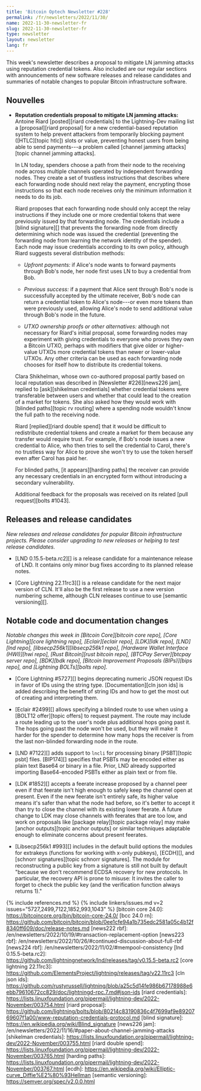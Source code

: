 ```yaml
---
title: 'Bitcoin Optech Newsletter #228'
permalink: /fr/newsletters/2022/11/30/
name: 2022-11-30-newsletter-fr
slug: 2022-11-30-newsletter-fr
type: newsletter
layout: newsletter
lang: fr
---
```

This week's newsletter describes a proposal to mitigate LN jamming
attacks using reputation credential tokens.  Also included are our
regular sections with announcements of new software releases and release
candidates and summaries of notable changes to popular Bitcoin
infrastructure software.

## Nouvelles

- **Reputation credentials proposal to mitigate LN jamming attacks:**
  Antoine Riard [posted][riard credentials] to the Lightning-Dev mailing
  list a [proposal][riard proposal] for a new credential-based
  reputation system to help prevent attackers from temporarily blocking
  payment ([HTLC][topic htlc]) slots or value, preventing honest users
  from being able to send payments---a problem called [channel jamming
  attacks][topic channel jamming attacks].

    In LN today, spenders choose a path from their node to the receiving
    node across multiple channels operated by independent forwarding
    nodes.  They create a set of trustless instructions that describes
    where each forwarding node should next relay the payment, encrypting
    those instructions so that each node receives only the minimum
    information it needs to do its job.

    Riard proposes that each forwarding node should only accept the relay
    instructions if they include one or more credential tokens that were
    previously issued by that forwarding node.  The credentials include
    a [blind signature][] that prevents the forwarding node from
    directly determining which node was issued the credential
    (preventing the forwarding node from learning the network identity
    of the spender).  Each node may issue credentials according to its
    own policy, although Riard suggests several distribution methods:

    - *Upfront payments:* if Alice's node wants to forward payments
      through Bob's node, her node first uses LN to buy a credential
      from Bob.

    - *Previous success:* if a payment that Alice sent through Bob's
      node is successfully accepted by the ultimate receiver, Bob's node
      can return a credential token to Alice's node---or even more
      tokens than were previously used, allowing Alice's node to send
      additional value through Bob's node in the future.

    - *UTXO ownership proofs or other alternatives:* although not
      necessary for Riard's initial proposal, some forwarding nodes may
      experiment with giving credentials to everyone who proves they own
      a Bitcoin UTXO, perhaps with modifiers that give older or
      higher-value UTXOs more credential tokens than newer or
      lower-value UTXOs.  Any other criteria can be used as each
      forwarding node chooses for itself how to distribute its
      credential tokens.

    Clara Shikhelman, whose own co-authored proposal partly based on
    local reputation was described in [Newsletter #226][news226 jam],
    replied to [ask][shikelman credentials] whether credential tokens
    were transferable between users and whether that could lead to the
    creation of a market for tokens.  She also asked how they would work
    with [blinded paths][topic rv routing] where a spending node
    wouldn't know the full path to the receiving node.

    Riard [replied][riard double spend] that it would be difficult to
    redistribute credential tokens and create a market for them because
    any transfer would require trust.  For example, if Bob's node
    issues a new credential to Alice, who then tries to sell the
    credential to Carol, there's no trustless way for Alice to prove she
    won't try to use the token herself even after Carol has paid her.

    For blinded paths, [it appears][harding paths] the receiver can
    provide any necessary credentials in an encrypted form without
    introducing a secondary vulnerability.

    Additional feedback for the proposals was received on its related
    [pull request][bolts #1043].

## Releases and release candidates

*New releases and release candidates for popular Bitcoin infrastructure
projects.  Please consider upgrading to new releases or helping to test
release candidates.*

- [LND 0.15.5-beta.rc2][] is a release candidate for a maintenance
  release of LND.  It contains only minor bug fixes according to its
  planned release notes.

- [Core Lightning 22.11rc3][] is a release candidate for the next major
  version of CLN.  It'll also be the first release to use a new version
  numbering scheme, although CLN releases continue to use [semantic
  versioning][].

## Notable code and documentation changes

*Notable changes this week in [Bitcoin Core][bitcoin core repo], [Core
Lightning][core lightning repo], [Eclair][eclair repo], [LDK][ldk repo],
[LND][lnd repo], [libsecp256k1][libsecp256k1 repo], [Hardware Wallet
Interface (HWI)][hwi repo], [Rust Bitcoin][rust bitcoin repo], [BTCPay
Server][btcpay server repo], [BDK][bdk repo], [Bitcoin Improvement
Proposals (BIPs)][bips repo], and [Lightning BOLTs][bolts repo].*

- [Core Lightning #5727][] begins deprecating numeric JSON request IDs
  in favor of IDs using the string type.  [Documentation][cln json ids]
  is added describing the benefit of string IDs and how to get the most
  out of creating and interpreting them.

- [Eclair #2499][] allows specifying a blinded route to use when using a
  [BOLT12 offer][topic offers] to request payment.  The route may
  include a route leading up to the user's node plus additional hops
  going past it.  The hops going past the node won't be used, but they
  will make it harder for the spender to determine how many hops the
  receiver is from the last non-blinded forwarding node in the route.

- [LND #7122][] adds support to `lncli` for processing binary [PSBT][topic
  psbt] files. [BIP174][] specifies that PSBTs may be encoded either as plain
  text Base64 or binary in a file. Prior, LND already supported importing
  Base64-encoded PSBTs either as plain text or from file.

- [LDK #1852][] accepts a feerate increase proposed by a channel peer
  even if that feerate isn't high enough to safely keep the channel
  open at present.  Even if the new feerate isn't entirely safe, its
  higher value means it's safer than what the node had before, so it's
  better to accept it than try to close the channel with its existing
  lower feerate.  A future change to LDK may close channels with
  feerates that are too low, and work on proposals like [package
  relay][topic package relay] may make [anchor outputs][topic anchor
  outputs] or similar techniques adaptable enough to eliminate concerns
  about present feerates.

- [Libsecp256k1 #993][] includes in the default build options the
  modules for extrakeys (functions for working with x-only pubkeys),
  [ECDH][], and [schnorr signatures][topic schnorr signatures].  The
  module for reconstructing a public key from a signature is still not
  built by default "because we don't recommend ECDSA recovery for new
  protocols. In particular, the recovery API is prone to misuse: It
  invites the caller to forget to check the public key (and the
  verification function always returns 1)."

{% include references.md %}
{% include linkers/issues.md v=2 issues="5727,2499,7122,1852,993,1043" %}
[bitcoin core 24.0]: https://bitcoincore.org/bin/bitcoin-core-24.0/
[bcc 24.0 rn]: https://github.com/bitcoin/bitcoin/blob/0ee1cfe94a1b735edc2581a05c4b12f8340ff609/doc/release-notes.md
[news222 rbf]: /en/newsletters/2022/10/19/#transaction-replacement-option
[news223 rbf]: /en/newsletters/2022/10/26/#continued-discussion-about-full-rbf
[news224 rbf]: /en/newsletters/2022/11/02/#mempool-consistency
[lnd 0.15.5-beta.rc2]: https://github.com/lightningnetwork/lnd/releases/tag/v0.15.5-beta.rc2
[core lightning 22.11rc3]: https://github.com/ElementsProject/lightning/releases/tag/v22.11rc3
[cln json ids]: https://github.com/rustyrussell/lightning/blob/a25c5d14fe986b67178988e6ebb79610672cc829/doc/lightningd-rpc.7.md#json-ids
[riard credentials]: https://lists.linuxfoundation.org/pipermail/lightning-dev/2022-November/003754.html
[riard proposal]: https://github.com/lightning/bolts/blob/80214c83190836c4f7699af9e8920769607f1a00/www-reputation-credentials-protocol.md
[blind signature]: https://en.wikipedia.org/wiki/Blind_signature
[news226 jam]: /en/newsletters/2022/11/16/#paper-about-channel-jamming-attacks
[shikelman credentials]: https://lists.linuxfoundation.org/pipermail/lightning-dev/2022-November/003755.html
[riard double spend]: https://lists.linuxfoundation.org/pipermail/lightning-dev/2022-November/003765.html
[harding paths]: https://lists.linuxfoundation.org/pipermail/lightning-dev/2022-November/003767.html
[ecdh]: https://en.wikipedia.org/wiki/Elliptic-curve_Diffie%E2%80%93Hellman
[semantic versioning]: https://semver.org/spec/v2.0.0.html

